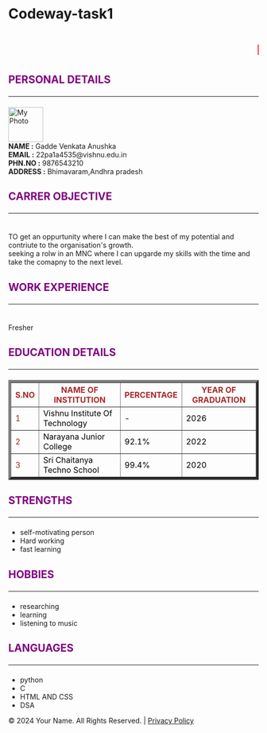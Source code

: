 # Codeway-task1
<!DOCTYPE html>
<html>
    <head>
        <title>RESUME</title>
    </head>
    <body>
        <h1 style=color:red>
    <marquee>MY RESUME</marquee>
        </h1>
        <h2 style= "color:purple",font-family:monospace> PERSONAL DETAILS<hr></h2>
        <img src ="C:\Users\gures\Desktop\photos\NEW 1.jpeg" style="width:70px; height:auto;" alt="My Photo">
        <br><b>NAME :</b> Gadde Venkata Anushka
        <br><b>EMAIL :</b> 22pa1a4535@vishnu.edu.in
        <br><b>PHN.NO :</b> 9876543210
        <br><b>ADDRESS :</b> Bhimavaram,Andhra pradesh
        <h2 style= "color:purple",font-family:monospace>CARRER OBJECTIVE <hr></h2>
        <br>TO get an oppurtunity where I can make the best of my potential and contriute to the organisation's growth.
        <br>seeking a rolw in an MNC where I can upgarde my skills with the time and take the comapny to the next level.
        <h2 style= "color:purple",font-family:monospace>WORK EXPERIENCE<hr></h2>
        <br>Fresher
        <h2 style= "color:purple",font-family:monospace>EDUCATION DETAILS<hr></h2>
        <table border=5px
        width=100>
        <th style= "color:brown">S.NO</th>
        <th style= "color:brown">NAME OF INSTITUTION</th>
        <th style= "color:brown">PERCENTAGE</th>
        <th style= "color:brown">YEAR OF GRADUATION</th>
        <tr>
        <td style= "color:brown">1</td>
        <td style="color:black">Vishnu Institute Of Technology</td>
        <td style="color:black">-</td>
        <td style="color:black">2026</td>
        </tr>
        <tr>
        <td style="color:brown">2</td>
        <td style="color:black">Narayana Junior College</td>
        <td style="color:black">92.1%</td>
        <td style="color:black">2022</td>
        </tr>
        <tr>
        <td style="color:brown">3</td>
        <td style="color:black">Sri Chaitanya Techno School</td>
        <td style="color:black">99.4%</td>
        <td style="color:black">2020</td>
        </tr>
        </table>
        <h2 style= "color:purple",font-family:monospace>STRENGTHS<hr></h2>
        <ul>
        <li>self-motivating person</li>
        <li>Hard working</tr>
        <li>fast learning</li>
        </ul>
        <h2 style= "color:purple",font-family:monospace>HOBBIES<hr></H2>
        <ul>
        <li>researching</li>
        <li>learning</li>
        <li>listening to music</li>
       </ul>
       <h2 style= "color:purple",font-family:monospace>LANGUAGES<hr></h2>
       <ul>
       <li>python</li>
       <li>C</li>
       <li>HTML AND CSS</li>
       <li>DSA</li>
       </ul>                                                                                                                                                                                   
   <footer>
    <p>&copy; 2024 Your Name. All Rights Reserved. | <a href="#">Privacy Policy</a></p>
  </footer>

</body>
</html>
